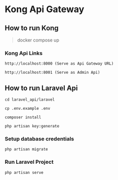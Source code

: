 # Kong Api Gateway

## How to run Kong
> docker compose up

### Kong Api Links

```
http://localhost:8000 (Serve as Api Gateway URL)
```
```
http://localhost:8001 (Serve as Admin Api)
```

## How to run Laravel Api
```console
cd laravel_api/laravel
```
```console
cp .env.example .env
```
```console
composer install
```
```console
php artisan key:generate
```

### Setup database credentials

```console
php artisan migrate
```
### Run Laravel Project
```console
php artisan serve
````